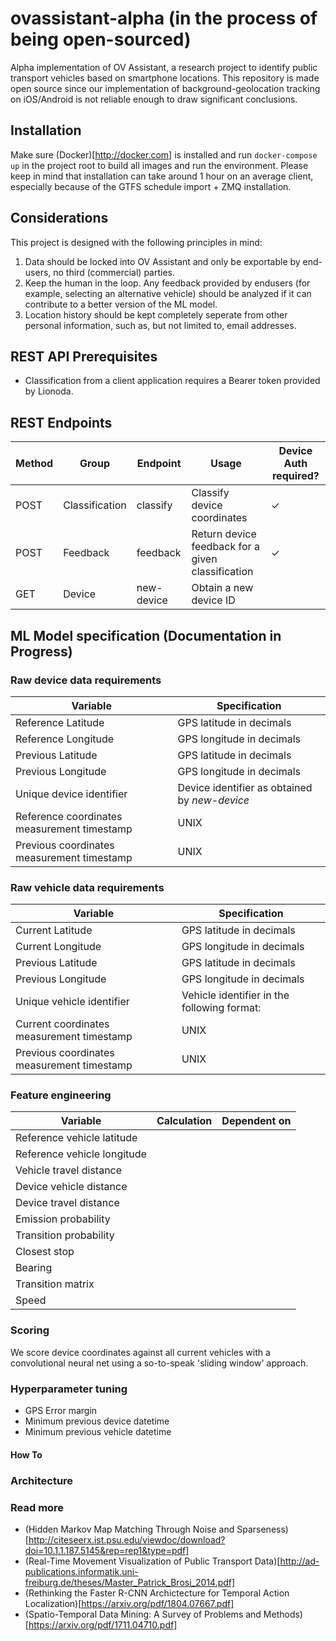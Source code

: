 # ovassistant-alpha (in the process of being open-sourced)
Alpha implementation of OV Assistant, a research project to identify public transport vehicles based on smartphone locations. This repository is made open source since our implementation of background-geolocation tracking on iOS/Android is not reliable enough to draw significant conclusions. 

## Installation
Make sure (Docker)[http://docker.com] is installed and run `docker-compose up` in the project root to build all images and run the environment. Please keep in mind that installation can take around 1 hour on an average client, especially because of the GTFS schedule import + ZMQ installation. 

## Considerations
This project is designed with the following principles in mind:

1) Data should be locked into OV Assistant and only be exportable by end-users, no third (commercial) parties. 
2) Keep the human in the loop. Any feedback provided by endusers (for example, selecting an alternative vehicle) should be analyzed if it can contribute to a better version of the ML model. 
3) Location history should be kept completely seperate from other personal information, such as, but not limited to, email addresses.

## REST API Prerequisites

- Classification from a client application requires a Bearer token provided by Lionoda.

## REST Endpoints 

|Method|Group|Endpoint|Usage|Device Auth required?|
|------|-----|--------|-----|-------------------|
|POST|Classification|classify|Classify device coordinates|✓|
|POST|Feedback|feedback|Return device feedback for a given classification|✓|
|GET|Device|new-device|Obtain a new device ID|

## ML Model specification (Documentation in Progress)

### Raw device data requirements
| Variable | Specification | 
|----------|---------------|
|Reference Latitude|GPS latitude in decimals|
|Reference Longitude|GPS longitude in decimals|
|Previous Latitude|GPS latitude in decimals|
|Previous Longitude|GPS longitude in decimals|
|Unique device identifier|Device identifier as obtained by *new-device*|
|Reference coordinates measurement timestamp| UNIX |
|Previous coordinates measurement timestamp| UNIX |


### Raw vehicle data requirements
| Variable | Specification | 
|----------|---------------|
|Current Latitude|GPS latitude in decimals|
|Current Longitude|GPS longitude in decimals|
|Previous Latitude|GPS latitude in decimals|
|Previous Longitude|GPS longitude in decimals|
|Unique vehicle identifier|Vehicle identifier in the following format:|
|Current coordinates measurement timestamp| UNIX |
|Previous coordinates measurement timestamp| UNIX |



### Feature engineering

| Variable | Calculation | Dependent on |
|----------|-------------|--------------|
|Reference vehicle latitude|||
|Reference vehicle longitude|||
|Vehicle travel distance|||
|Device vehicle distance|||
|Device travel distance|             |              |
|Emission probability|||
|Transition probability|||
|Closest stop|||
|Bearing|||
|Transition matrix|||
|Speed|||

### Scoring
We score device coordinates against all current vehicles with a convolutional neural net using a so-to-speak 'sliding window' approach. 

### Hyperparameter tuning
- GPS Error margin
- Minimum previous device datetime 
- Minimum previous vehicle datetime

#### How To

### Architecture

### Read more
- (Hidden Markov Map Matching Through Noise and Sparseness)[http://citeseerx.ist.psu.edu/viewdoc/download?doi=10.1.1.187.5145&rep=rep1&type=pdf]
- (Real-Time Movement Visualization of Public Transport Data)[http://ad-publications.informatik.uni-freiburg.de/theses/Master_Patrick_Brosi_2014.pdf]
- (Rethinking the Faster R-CNN Archictecture for Temporal Action Localization)[https://arxiv.org/pdf/1804.07667.pdf]
- (Spatio-Temporal Data Mining: A Survey of Problems and Methods)[https://arxiv.org/pdf/1711.04710.pdf]
